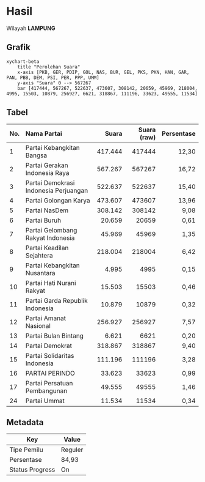 # Hasil

Wilayah **LAMPUNG**

## Grafik

```mermaid
xychart-beta
    title "Perolehan Suara"
    x-axis [PKB, GER, PDIP, GOL, NAS, BUR, GEL, PKS, PKN, HAN, GAR, PAN, PBB, DEM, PSI, PER, PPP, UMM]
    y-axis "Suara" 0 --> 567267
    bar [417444, 567267, 522637, 473607, 308142, 20659, 45969, 218004, 4995, 15503, 10879, 256927, 6621, 318867, 111196, 33623, 49555, 11534]
```

## Tabel

| No. | Nama Partai                           | Suara   | Suara (raw) | Persentase |
|:--- |:------------------------------------- | -------:| -----------:| ----------:|
| 1   | Partai Kebangkitan Bangsa             | 417.444 | 417444      | 12,30      |
| 2   | Partai Gerakan Indonesia Raya         | 567.267 | 567267      | 16,72      |
| 3   | Partai Demokrasi Indonesia Perjuangan | 522.637 | 522637      | 15,40      |
| 4   | Partai Golongan Karya                 | 473.607 | 473607      | 13,96      |
| 5   | Partai NasDem                         | 308.142 | 308142      | 9,08       |
| 6   | Partai Buruh                          | 20.659  | 20659       | 0,61       |
| 7   | Partai Gelombang Rakyat Indonesia     | 45.969  | 45969       | 1,35       |
| 8   | Partai Keadilan Sejahtera             | 218.004 | 218004      | 6,42       |
| 9   | Partai Kebangkitan Nusantara          | 4.995   | 4995        | 0,15       |
| 10  | Partai Hati Nurani Rakyat             | 15.503  | 15503       | 0,46       |
| 11  | Partai Garda Republik Indonesia       | 10.879  | 10879       | 0,32       |
| 12  | Partai Amanat Nasional                | 256.927 | 256927      | 7,57       |
| 13  | Partai Bulan Bintang                  | 6.621   | 6621        | 0,20       |
| 14  | Partai Demokrat                       | 318.867 | 318867      | 9,40       |
| 15  | Partai Solidaritas Indonesia          | 111.196 | 111196      | 3,28       |
| 16  | PARTAI PERINDO                        | 33.623  | 33623       | 0,99       |
| 17  | Partai Persatuan Pembangunan          | 49.555  | 49555       | 1,46       |
| 24  | Partai Ummat                          | 11.534  | 11534       | 0,34       |


## Metadata

| Key             | Value   |
| --------------- | ------- |
| Tipe Pemilu     | Reguler |
| Persentase      | 84,93   |
| Status Progress | On      |




